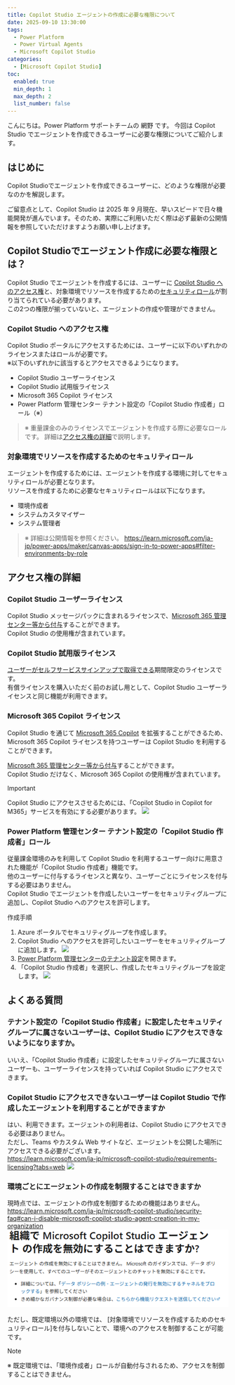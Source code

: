 ```yaml
---
title: Copilot Studio エージェントの作成に必要な権限について
date: 2025-09-10 13:30:00
tags:
  - Power Platform
  - Power Virtual Agents
  - Microsoft Copilot Studio
categories:
  - [Microsoft Copilot Studio]
toc:
  enabled: true
  min_depth: 1
  max_depth: 2
  list_number: false
---
```


こんにちは。Power Platform サポートチームの 網野 です。
今回は Copilot Studio でエージェントを作成できるユーザーに必要な権限についてご紹介します。

<!-- more -->
## はじめに
Copilot Studioでエージェントを作成できるユーザーに、どのような権限が必要なのかを解説します。

ご留意点として、Copilot Studio は 2025 年 9 月現在、早いスピードで日々機能開発が進んでいます。そのため、実際にご利用いただく際は必ず最新の公開情報を参照していただけますようお願い申し上げます。

## Copilot Studioでエージェント作成に必要な権限とは？
Copilot Studio でエージェントを作成するには、ユーザーに [Copilot Studio へのアクセス権](https://learn.microsoft.com/en-us/microsoft-copilot-studio/billing-licensing#copilot-studio-use-rights-included-with-microsoft-365-copilot-license)と、対象環境でリソースを作成するための[セキュリティロール](https://learn.microsoft.com/ja-jp/microsoft-copilot-studio/admin-share-bots?tabs=web#assign-environment-security-roles)が割り当てられている必要があります。  
この2つの権限が揃っていないと、エージェントの作成や管理ができません。

### Copilot Studio へのアクセス権
Copilot Studio ポータルにアクセスするためには、ユーザーに以下のいずれかのライセンスまたはロールが必要です。  
※以下のいずれかに該当するとアクセスできるようになります。

* Copilot Studio ユーザーライセンス
* Copilot Studio 試用版ライセンス
* Microsoft 365 Copilot ライセンス
* Power Platform 管理センター テナント設定の「Copilot Studio 作成者」ロール（※）
> ※ 重量課金のみのライセンスでエージェントを作成する際に必要なロールです。
> 詳細は[アクセス権の詳細](#アクセス権の詳細)で説明します。



### 対象環境でリソースを作成するためのセキュリティロール
エージェントを作成するためには、エージェントを作成する環境に対してセキュリティロールが必要となります。  
リソースを作成するために必要なセキュリティロールは以下になります。

* 環境作成者
* システムカスタマイザー
* システム管理者

>※ 詳細は公開情報を参照ください。
> https://learn.microsoft.com/ja-jp/power-apps/maker/canvas-apps/sign-in-to-power-apps#filter-environments-by-role


## アクセス権の詳細

### Copilot Studio ユーザーライセンス
Copilot Studio メッセージパックに含まれるライセンスで、[Microsoft 365 管理センター等から付与](https://learn.microsoft.com/ja-jp/microsoft-copilot-studio/requirements-licensing?tabs=web#assign-licenses-to-users
)することができます。  
Copilot Studio の使用権が含まれています。

### Copilot Studio 試用版ライセンス
[ユーザーがセルフサービスサインアップで取得できる](https://learn.microsoft.com/ja-jp/microsoft-copilot-studio/sign-up-individual)期間限定のライセンスです。  
有償ライセンスを購入いただく前のお試し用として、Copilot Studio ユーザーライセンスと同じ機能が利用できます。

### Microsoft 365 Copilot ライセンス
Copilot Studio を通じて [Microsoft 365 Copilot](https://learn.microsoft.com/ja-jp/copilot/microsoft-365/microsoft-365-copilot-overview) を拡張することができるため、Microsoft 365 Copilot ライセンスを持つユーザーは Copilot Studio を利用することができます。  

[Microsoft 365 管理センター等から付与](https://learn.microsoft.com/ja-jp/copilot/microsoft-365/microsoft-365-copilot-setup#step-2---provision-microsoft-365-copilot-licenses)することができます。　  
Copilot Studio だけなく、Microsoft 365 Copilot の使用権が含まれています。

> [!IMPORTANT]
> Copilot Studio にアクセスさせるためには、「Copilot Studio in Copilot for M365」サービスを有効にする必要があります。
![](./how-to-block-access-mcsportal/m365copilot.png)

### Power Platform 管理センター テナント設定の「Copilot Studio 作成者」ロール
従量課金環境のみを利用して Copilot Studio を利用するユーザー向けに用意された機能が「Copilot Studio 作成者」機能です。  
他のユーザーに付与するライセンスと異なり、ユーザーごとにライセンスを付与する必要はありません。  
Copilot Studio でエージェントを作成したいユーザーをセキュリティグループに追加し、Copilot Studio へのアクセスを許可します。

作成手順
1. Azure ポータルでセキュリティグループを作成します。
1. Copilot Studio へのアクセスを許可したいユーザーをセキュリティグループに追加します。
![](./how-to-block-access-mcsportal/securitygroup.png)
1. [Power Platform 管理センターのテナント設定](https://admin.powerplatform.microsoft.com/manage/tenantsettings)を開きます。
1. 「Copilot Studio 作成者」を選択し、作成したセキュリティグループを設定します。
![](./how-to-block-access-mcsportal/tenant_setting.png)


## よくある質問
### テナント設定の「Copilot Studio 作成者」に設定したセキュリティグループに属さないユーザーは、Copilot Studio にアクセスできないようになりますか。
いいえ、「Copilot Studio 作成者」に設定したセキュリティグループに属さないユーザーも、ユーザーライセンスを持っていれば Copilot Studio にアクセスできます。

### Copilot Studio にアクセスできないユーザーは Copilot Studio で作成したエージェントを利用することができますか
はい、利用できます。エージェントの利用者は、Copilot Studio にアクセスできる必要はありません。  
ただし、Teams やカスタム Web サイトなど、エージェントを公開した場所にアクセスできる必要がございます。  
https://learn.microsoft.com/ja-jp/microsoft-copilot-studio/requirements-licensing?tabs=web
![](./how-to-block-access-mcsportal/c2licensing.png)

### 環境ごとにエージェントの作成を制限することはできますか
現時点では、エージェントの作成を制御するための機能はありません。
https://learn.microsoft.com/ja-jp/microsoft-copilot-studio/security-faq#can-i-disable-microsoft-copilot-studio-agent-creation-in-my-organization
![](./how-to-block-access-mcsportal/control.png)

ただし、既定環境以外の環境では、 [対象環境でリソースを作成するためのセキュリティロール]を付与しないことで、環境へのアクセスを制御することが可能です。

> [!NOTE]
>※ 既定環境では、「環境作成者」ロールが自動付与されるため、アクセスを制御することはできません。

